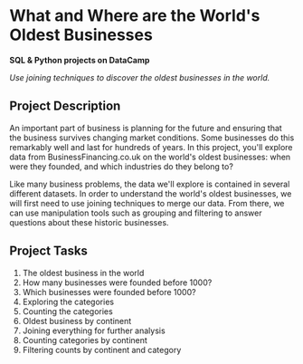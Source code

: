 # What and Where are the World's Oldest Businesses
**SQL & Python projects on DataCamp**

*Use joining techniques to discover the oldest businesses in the world.*

## Project Description
An important part of business is planning for the future and ensuring that the business survives changing market conditions. Some businesses do this remarkably well and last for hundreds of years. In this project, you'll explore data from BusinessFinancing.co.uk on the world's oldest businesses: when were they founded, and which industries do they belong to?

Like many business problems, the data we'll explore is contained in several different datasets. In order to understand the world's oldest businesses, we will first need to use joining techniques to merge our data. From there, we can use manipulation tools such as grouping and filtering to answer questions about these historic businesses.

## Project Tasks
1. The oldest business in the world
2. How many businesses were founded before 1000?
3. Which businesses were founded before 1000?
4. Exploring the categories
5. Counting the categories
6. Oldest business by continent
7. Joining everything for further analysis
8. Counting categories by continent
9. Filtering counts by continent and category
